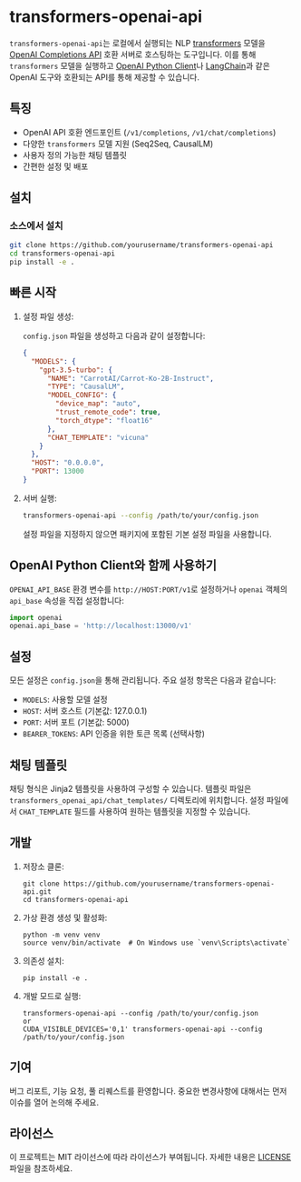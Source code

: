 # transformers-openai-api

`transformers-openai-api`는 로컬에서 실행되는 NLP [transformers](https://github.com/huggingface/transformers/) 모델을 [OpenAI Completions API](https://beta.openai.com/docs/api-reference/completions) 호환 서버로 호스팅하는 도구입니다. 이를 통해 `transformers` 모델을 실행하고 [OpenAI Python Client](https://github.com/openai/openai-python)나 [LangChain](https://github.com/hwchase17/langchain)과 같은 OpenAI 도구와 호환되는 API를 통해 제공할 수 있습니다.

## 특징

- OpenAI API 호환 엔드포인트 (`/v1/completions`, `/v1/chat/completions`)
- 다양한 `transformers` 모델 지원 (Seq2Seq, CausalLM)
- 사용자 정의 가능한 채팅 템플릿
- 간편한 설정 및 배포

## 설치

### 소스에서 설치

```sh
git clone https://github.com/yourusername/transformers-openai-api
cd transformers-openai-api
pip install -e .
```

## 빠른 시작

1. 설정 파일 생성:

   `config.json` 파일을 생성하고 다음과 같이 설정합니다:

   ```json
   {
     "MODELS": {
       "gpt-3.5-turbo": {
         "NAME": "CarrotAI/Carrot-Ko-2B-Instruct",
         "TYPE": "CausalLM",
         "MODEL_CONFIG": {
           "device_map": "auto",
           "trust_remote_code": true,
           "torch_dtype": "float16"
         },
         "CHAT_TEMPLATE": "vicuna"
       }
     },
     "HOST": "0.0.0.0",
     "PORT": 13000
   }
   ```

2. 서버 실행:

   ```sh
   transformers-openai-api --config /path/to/your/config.json
   ```

   설정 파일을 지정하지 않으면 패키지에 포함된 기본 설정 파일을 사용합니다.

## OpenAI Python Client와 함께 사용하기

`OPENAI_API_BASE` 환경 변수를 `http://HOST:PORT/v1`로 설정하거나 `openai` 객체의 `api_base` 속성을 직접 설정합니다:

```python
import openai
openai.api_base = 'http://localhost:13000/v1'
```

## 설정

모든 설정은 `config.json`을 통해 관리됩니다. 주요 설정 항목은 다음과 같습니다:

- `MODELS`: 사용할 모델 설정
- `HOST`: 서버 호스트 (기본값: 127.0.0.1)
- `PORT`: 서버 포트 (기본값: 5000)
- `BEARER_TOKENS`: API 인증을 위한 토큰 목록 (선택사항)

## 채팅 템플릿

채팅 형식은 Jinja2 템플릿을 사용하여 구성할 수 있습니다. 템플릿 파일은 `transformers_openai_api/chat_templates/` 디렉토리에 위치합니다. 설정 파일에서 `CHAT_TEMPLATE` 필드를 사용하여 원하는 템플릿을 지정할 수 있습니다.

## 개발

1. 저장소 클론:
   ```
   git clone https://github.com/yourusername/transformers-openai-api.git
   cd transformers-openai-api
   ```

2. 가상 환경 생성 및 활성화:
   ```
   python -m venv venv
   source venv/bin/activate  # On Windows use `venv\Scripts\activate`
   ```

3. 의존성 설치:
   ```
   pip install -e .
   ```

4. 개발 모드로 실행:
   ```
   transformers-openai-api --config /path/to/your/config.json
   or
   CUDA_VISIBLE_DEVICES='0,1' transformers-openai-api --config /path/to/your/config.json
   ```

## 기여

버그 리포트, 기능 요청, 풀 리퀘스트를 환영합니다. 중요한 변경사항에 대해서는 먼저 이슈를 열어 논의해 주세요.

## 라이선스

이 프로젝트는 MIT 라이선스에 따라 라이선스가 부여됩니다. 자세한 내용은 [LICENSE](LICENSE) 파일을 참조하세요.